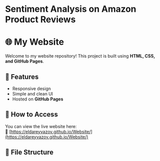 # Sentiment Analysis on Amazon Product Reviews

# 🌐 My Website

Welcome to my website repository! This project is built using **HTML, CSS, and GitHub Pages**.

## 📌 Features
- Responsive design
- Simple and clean UI
- Hosted on **GitHub Pages**

## 🚀 How to Access
You can view the live website here:  
🔗 [https://eldareyvazov.github.io/Website/](https://eldareyvazov.github.io/Website/)

## 📂 File Structure

